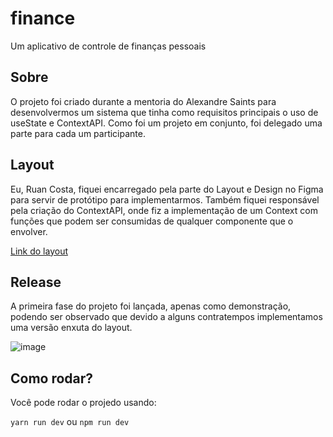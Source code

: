 # finance
Um aplicativo de controle de finanças pessoais

## Sobre
O projeto foi criado durante a mentoria do Alexandre Saints para desenvolvermos um sistema que tinha como requisitos principais o uso de useState e ContextAPI.
Como foi um projeto em conjunto, foi delegado uma parte para cada um participante.

## Layout
Eu, Ruan Costa, fiquei encarregado pela parte do Layout e Design no Figma para servir de protótipo para implementarmos. Também fiquei responsável pela criação do ContextAPI, onde fiz 
a implementação de um Context com funções que podem ser consumidas de qualquer componente que o envolver.

<a href="https://www.figma.com/file/qoF58v1Ca69Fo5KnSzjVIq/Untitled?type=design&node-id=0%3A1&mode=design&t=xleXyddQ9tEjIOqZ-1">Link do layout</a>

## Release
A primeira fase do projeto foi lançada, apenas como demonstração, podendo ser observado que devido a alguns contratempos implementamos uma versão enxuta do layout.

![image](https://github.com/ruancostacampos/finance/assets/32005353/54eac7ba-16a7-4ed4-9cb5-9340b4cd5553)

## Como rodar?
Você pode rodar o projedo usando:

`yarn run dev` ou `npm run dev`



